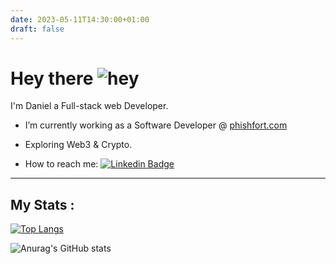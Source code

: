 ```yaml
---
date: 2023-05-11T14:30:00+01:00
draft: false
---
```


# Hey there ![hey](https://media.giphy.com/media/hvRJCLFzcasrR4ia7z/giphy.gif)

I'm Daniel a Full-stack web Developer.

- I’m currently working as a Software Developer @ [phishfort.com](https://phishfort.com)

- Exploring Web3 & Crypto.

- How to reach me: [![Linkedin Badge](https://img.shields.io/badge/LinkedIn-0077B5?style=for-the-badge&logo=linkedin&logoColor=white)](https://www.linkedin.com/in/danielddemissie/)

---

## My Stats :

[![Top Langs](https://github-readme-stats.vercel.app/api/top-langs/?username=danielddemissie&layout=compact&theme=vision-friendly-dark&hide_border=true)](https://github.com/anuraghazra/github-readme-stats)

![Anurag's GitHub stats](https://github-readme-stats.vercel.app/api?username=danielddemissie&theme=dark&hide_border=true&show_icons=true)
